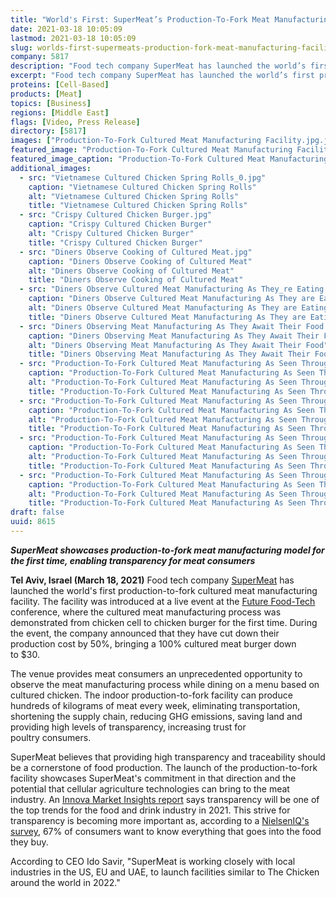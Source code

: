 ```yaml
---
title: "World's First: SuperMeat’s Production-To-Fork Meat Manufacturing Facility Puts Transparency on the Menu"
date: 2021-03-18 10:05:09
lastmod: 2021-03-18 10:05:09
slug: worlds-first-supermeats-production-fork-meat-manufacturing-facility-puts-transparency-menu
company: 5817
description: "Food tech company SuperMeat has launched the world’s first production-to-fork cultured meat manufacturing facility. The facility was introduced at a live event at the Future Food-Tech conference, where the cultured meat manufacturing process was demonstrated from chicken cell to chicken burger for the first time. During the event, the company announced that they have cut down their production cost by 50%, bringing a 100% cultured meat burger down to $30."
excerpt: "Food tech company SuperMeat has launched the world’s first production-to-fork cultured meat manufacturing facility. The facility was introduced at a live event at the Future Food-Tech conference, where the cultured meat manufacturing process was demonstrated from chicken cell to chicken burger for the first time. During the event, the company announced that they have cut down their production cost by 50%, bringing a 100% cultured meat burger down to $30."
proteins: [Cell-Based]
products: [Meat]
topics: [Business]
regions: [Middle East]
flags: [Video, Press Release]
directory: [5817]
images: ["Production-To-Fork Cultured Meat Manufacturing Facility.jpg.jpg","Vietnamese Cultured Chicken Spring Rolls_0.jpg", "Crispy Cultured Chicken Burger.jpg", "Diners Observe Cooking of Cultured Meat.jpg", "Diners Observe Cultured Meat Manufacturing As They_re Eating it.jpg", "Diners Observing Meat Manufacturing As They Await Their Food 2.jpg", "Production-To-Fork Cultured Meat Manufacturing As Seen Through the Window 2.jpg", "Production-To-Fork Cultured Meat Manufacturing As Seen Through the Window, Meat Analysis.jpg", "Production-To-Fork Cultured Meat Manufacturing As Seen Through the Window, Weighting Meat.jpg", "Production-To-Fork Cultured Meat Manufacturing As Seen Through the Window.jpg"]
featured_image: "Production-To-Fork Cultured Meat Manufacturing Facility.jpg.jpg"
featured_image_caption: "Production-To-Fork Cultured Meat Manufacturing Facility"
additional_images:
  - src: "Vietnamese Cultured Chicken Spring Rolls_0.jpg"
    caption: "Vietnamese Cultured Chicken Spring Rolls"
    alt: "Vietnamese Cultured Chicken Spring Rolls"
    title: "Vietnamese Cultured Chicken Spring Rolls"
  - src: "Crispy Cultured Chicken Burger.jpg"
    caption: "Crispy Cultured Chicken Burger"
    alt: "Crispy Cultured Chicken Burger"
    title: "Crispy Cultured Chicken Burger"
  - src: "Diners Observe Cooking of Cultured Meat.jpg"
    caption: "Diners Observe Cooking of Cultured Meat"
    alt: "Diners Observe Cooking of Cultured Meat"
    title: "Diners Observe Cooking of Cultured Meat"
  - src: "Diners Observe Cultured Meat Manufacturing As They_re Eating it.jpg"
    caption: "Diners Observe Cultured Meat Manufacturing As They are Eating it"
    alt: "Diners Observe Cultured Meat Manufacturing As They are Eating it"
    title: "Diners Observe Cultured Meat Manufacturing As They are Eating it"
  - src: "Diners Observing Meat Manufacturing As They Await Their Food 2.jpg"
    caption: "Diners Observing Meat Manufacturing As They Await Their Food"
    alt: "Diners Observing Meat Manufacturing As They Await Their Food"
    title: "Diners Observing Meat Manufacturing As They Await Their Food"
  - src: "Production-To-Fork Cultured Meat Manufacturing As Seen Through the Window 2.jpg"
    caption: "Production-To-Fork Cultured Meat Manufacturing As Seen Through the Window"
    alt: "Production-To-Fork Cultured Meat Manufacturing As Seen Through the Window"
    title: "Production-To-Fork Cultured Meat Manufacturing As Seen Through the Window"
  - src: "Production-To-Fork Cultured Meat Manufacturing As Seen Through the Window, Meat Analysis.jpg"
    caption: "Production-To-Fork Cultured Meat Manufacturing As Seen Through the Window, Meat Analysis"
    alt: "Production-To-Fork Cultured Meat Manufacturing As Seen Through the Window, Meat Analysis"
    title: "Production-To-Fork Cultured Meat Manufacturing As Seen Through the Window, Meat Analysis"
  - src: "Production-To-Fork Cultured Meat Manufacturing As Seen Through the Window, Weighting Meat.jpg"
    caption: "Production-To-Fork Cultured Meat Manufacturing As Seen Through the Window, Weighting Meat"
    alt: "Production-To-Fork Cultured Meat Manufacturing As Seen Through the Window, Weighting Meat"
    title: "Production-To-Fork Cultured Meat Manufacturing As Seen Through the Window, Weighting Meat"
  - src: "Production-To-Fork Cultured Meat Manufacturing As Seen Through the Window.jpg"
    caption: "Production-To-Fork Cultured Meat Manufacturing As Seen Through the Window"
    alt: "Production-To-Fork Cultured Meat Manufacturing As Seen Through the Window"
    title: "Production-To-Fork Cultured Meat Manufacturing As Seen Through the Window"
draft: false
uuid: 8615
---
```

***SuperMeat showcases production-to-fork meat manufacturing model for
the first time, enabling transparency for meat consumers***

**Tel Aviv, Israel (March 18, 2021)** Food tech company
[SuperMeat](https://supermeat.com/) has launched the world's first
production-to-fork cultured meat manufacturing facility. The facility
was introduced at a live event at the [Future
Food-Tech](https://futurefoodtechsf.com/) conference, where the cultured
meat manufacturing process was demonstrated from chicken cell to chicken
burger for the first time. During the event, the company announced that
they have cut down their production cost by 50%, bringing a 100%
cultured meat burger down to \$30.

The venue provides meat consumers an unprecedented opportunity to
observe the meat manufacturing process while dining on a menu based on
cultured chicken. The indoor production-to-fork facility can produce
hundreds of kilograms of meat every week, eliminating transportation,
shortening the supply chain, reducing GHG emissions, saving land and
providing high levels of transparency, increasing trust for
poultry consumers.

SuperMeat believes that providing high transparency and traceability
should be a cornerstone of food production. The launch of the
production-to-fork facility showcases SuperMeat's commitment in that
direction and the potential that cellular agriculture technologies can
bring to the meat industry. An [Innova Market Insights
report](https://www.specialityfoodmagazine.com/food-and-drink/brand-transparency-will-drive-sales#:~:text=According%20to%20research%20by%20Innova,about%20where%20foods%20come%20from.&text=As%20such%2C%20consumers%20want%20more,they%20purchase%20than%20ever%20before.%E2%80%9D)
says transparency will be one of the top trends for the food and drink
industry in 2021. This strive for transparency is becoming more
important as, according to a [NielsenIQ's
survey](https://nielseniq.com/global/en/insights/analysis/2018/its-clear-transparency-is-driving-fmcg-growth/),
67% of consumers want to know everything that goes into the food
they buy.

According to CEO Ido Savir, "SuperMeat is working closely with local
industries in the US, EU and UAE, to launch facilities similar to The
Chicken around the world in 2022."
